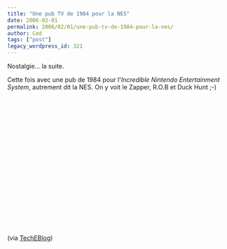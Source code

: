 ```yaml
---
title: "Une pub TV de 1984 pour la NES"
date: 2006-02-01
permalink: 2006/02/01/une-pub-tv-de-1984-pour-la-nes/
author: Ced
tags: ["post"]
legacy_wordpress_id: 321
---
```


Nostalgie... la suite.

Cette fois avec une pub de 1984 pour l'_Incredible Nintendo Entertainment System_, autrement dit la NES. On y voit le Zapper, R.O.B et Duck Hunt ;-)

<!-- excerpt -->

<object width="390" height="300"> <param name="movie" value="http://www.youtube.com/v/QEeNx8ocCV4"></param><param wmode="transparent"></param><embed src="http://www.youtube.com/v/QEeNx8ocCV4" type="application/x-shockwave-flash" width="390" height="300" wmode="transparent"></embed></object>

(via <a href="http://www.techeblog.com/index.php/tech-gadget/1984-nes-commercial" hreflang="en">TechEBlog</a>)
